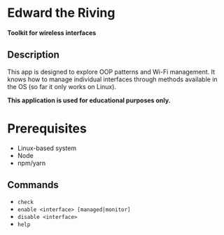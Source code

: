# Edward the Riving
#### Toolkit for wireless interfaces

## Description
This app is designed to explore OOP patterns and Wi-Fi management.
It knows how to manage individual interfaces through methods available in the OS
(so far it only works on Linux).

**This application is used for educational purposes only.**

# Prerequisites
- Linux-based system
- Node
- npm/yarn

## Commands
- `check`
- `enable <interface> [managed|monitor]`
- `disable <interface>`
- `help`
